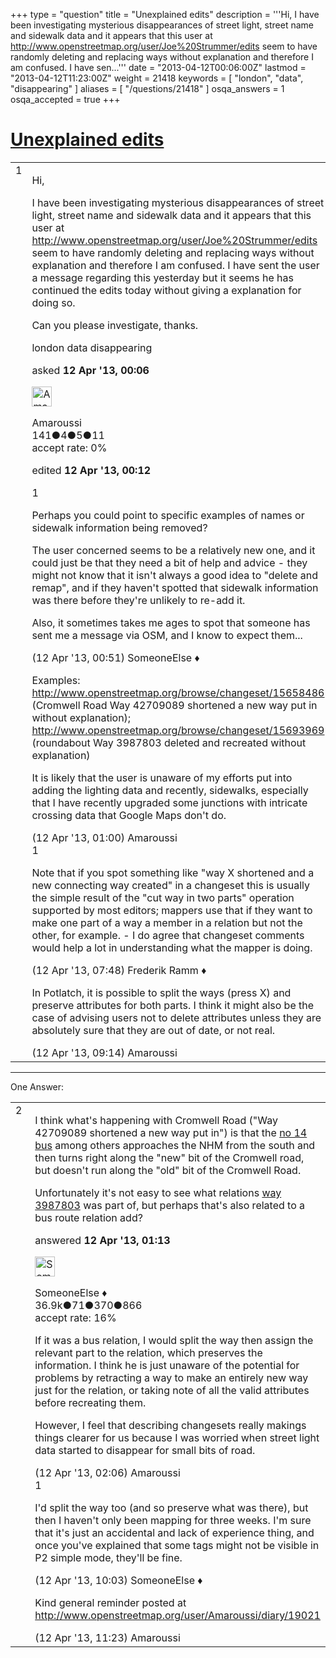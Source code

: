 +++
type = "question"
title = "Unexplained edits"
description = '''Hi, I have been investigating mysterious disappearances of street light, street name and sidewalk data and it appears that this user at http://www.openstreetmap.org/user/Joe%20Strummer/edits seem to have randomly deleting and replacing ways without explanation and therefore I am confused. I have sen...'''
date = "2013-04-12T00:06:00Z"
lastmod = "2013-04-12T11:23:00Z"
weight = 21418
keywords = [ "london", "data", "disappearing" ]
aliases = [ "/questions/21418" ]
osqa_answers = 1
osqa_accepted = true
+++

<div class="headNormal">

# [Unexplained edits](/questions/21418/unexplained-edits)

</div>

<div id="main-body">

<div id="askform">

<table id="question-table" style="width:100%;">
<colgroup>
<col style="width: 50%" />
<col style="width: 50%" />
</colgroup>
<tbody>
<tr>
<td style="width: 30px; vertical-align: top"><div class="vote-buttons">
<span id="post-21418-upvote" class="ajax-command post-vote up" rel="nofollow" title="I like this post (click again to cancel)"> </span>
<div id="post-21418-score" class="post-score" title="current number of votes">
1
</div>
<span id="post-21418-downvote" class="ajax-command post-vote down" rel="nofollow" title="I dont like this post (click again to cancel)"> </span> <span id="favorite-mark" class="ajax-command favorite-mark" rel="nofollow" title="mark/unmark this question as favorite (click again to cancel)"> </span>
<div id="favorite-count" class="favorite-count">
&#10;</div>
</div></td>
<td><div id="item-right">
<div class="question-body">
<p>Hi,</p>
<p>I have been investigating mysterious disappearances of street light, street name and sidewalk data and it appears that this user at <a href="http://www.openstreetmap.org/user/Joe%20Strummer/edits">http://www.openstreetmap.org/user/Joe%20Strummer/edits</a> seem to have randomly deleting and replacing ways without explanation and therefore I am confused. I have sent the user a message regarding this yesterday but it seems he has continued the edits today without giving a explanation for doing so.</p>
<p>Can you please investigate, thanks.</p>
</div>
<div id="question-tags" class="tags-container tags">
<span class="post-tag tag-link-london" rel="tag" title="see questions tagged &#39;london&#39;">london</span> <span class="post-tag tag-link-data" rel="tag" title="see questions tagged &#39;data&#39;">data</span> <span class="post-tag tag-link-disappearing" rel="tag" title="see questions tagged &#39;disappearing&#39;">disappearing</span>
</div>
<div id="question-controls" class="post-controls">
&#10;</div>
<div class="post-update-info-container">
<div class="post-update-info post-update-info-user">
<p>asked <strong>12 Apr '13, 00:06</strong></p>
<img src="https://secure.gravatar.com/avatar/8f5a4305a1d89bc4eb700ced34e5b3e8?s=32&amp;d=identicon&amp;r=g" class="gravatar" width="32" height="32" alt="Amaroussi&#39;s gravatar image" />
<p><span>Amaroussi</span><br />
<span class="score" title="141 reputation points">141</span><span title="4 badges"><span class="badge1">●</span><span class="badgecount">4</span></span><span title="5 badges"><span class="silver">●</span><span class="badgecount">5</span></span><span title="11 badges"><span class="bronze">●</span><span class="badgecount">11</span></span><br />
<span class="accept_rate" title="Rate of the user&#39;s accepted answers">accept rate:</span> <span title="Amaroussi has no accepted answers">0%</span></p>
</div>
<div class="post-update-info post-update-info-edited">
<p><span> edited <strong>12 Apr '13, 00:12</strong> </span></p>
</div>
</div>
<div id="comments-container-21418" class="comments-container">
<span id="21425"></span>
<div id="comment-21425" class="comment">
<div id="post-21425-score" class="comment-score">
1
</div>
<div class="comment-text">
<p>Perhaps you could point to specific examples of names or sidewalk information being removed?<br />
</p>
<p>The user concerned seems to be a relatively new one, and it could just be that they need a bit of help and advice - they might not know that it isn't always a good idea to "delete and remap", and if they haven't spotted that sidewalk information was there before they're unlikely to re-add it.</p>
<p>Also, it sometimes takes me ages to spot that someone has sent me a message via OSM, and I know to expect them...</p>
</div>
<div id="comment-21425-info" class="comment-info">
<span class="comment-age">(12 Apr '13, 00:51)</span> <span class="comment-user userinfo">SomeoneElse ♦</span>
</div>
</div>
<span id="21427"></span>
<div id="comment-21427" class="comment">
<div id="post-21427-score" class="comment-score">
&#10;</div>
<div class="comment-text">
<p>Examples: <a href="http://www.openstreetmap.org/browse/changeset/15658486">http://www.openstreetmap.org/browse/changeset/15658486</a> (Cromwell Road Way 42709089 shortened a new way put in without explanation); <a href="http://www.openstreetmap.org/browse/changeset/15693969">http://www.openstreetmap.org/browse/changeset/15693969</a> (roundabout Way 3987803 deleted and recreated without explanation)</p>
<p>It is likely that the user is unaware of my efforts put into adding the lighting data and recently, sidewalks, especially that I have recently upgraded some junctions with intricate crossing data that Google Maps don't do.</p>
</div>
<div id="comment-21427-info" class="comment-info">
<span class="comment-age">(12 Apr '13, 01:00)</span> <span class="comment-user userinfo">Amaroussi</span>
</div>
</div>
<span id="21440"></span>
<div id="comment-21440" class="comment">
<div id="post-21440-score" class="comment-score">
1
</div>
<div class="comment-text">
<p>Note that if you spot something like "way X shortened and a new connecting way created" in a changeset this is usually the simple result of the "cut way in two parts" operation supported by most editors; mappers use that if they want to make one part of a way a member in a relation but not the other, for example. - I do agree that changeset comments would help a lot in understanding what the mapper is doing.</p>
</div>
<div id="comment-21440-info" class="comment-info">
<span class="comment-age">(12 Apr '13, 07:48)</span> <span class="comment-user userinfo">Frederik Ramm ♦</span>
</div>
</div>
<span id="21443"></span>
<div id="comment-21443" class="comment">
<div id="post-21443-score" class="comment-score">
&#10;</div>
<div class="comment-text">
<p>In Potlatch, it is possible to split the ways (press X) and preserve attributes for both parts. I think it might also be the case of advising users not to delete attributes unless they are absolutely sure that they are out of date, or not real.</p>
</div>
<div id="comment-21443-info" class="comment-info">
<span class="comment-age">(12 Apr '13, 09:14)</span> <span class="comment-user userinfo">Amaroussi</span>
</div>
</div>
</div>
<div id="comment-tools-21418" class="comment-tools">
&#10;</div>
<div class="clear">
&#10;</div>
<div id="comment-21418-form-container" class="comment-form-container">
&#10;</div>
<div class="clear">
&#10;</div>
</div></td>
</tr>
</tbody>
</table>

------------------------------------------------------------------------

<div class="tabBar">

<span id="sort-top"></span>

<div class="headQuestions">

One Answer:

</div>

</div>

<span id="21428"></span>

<div id="answer-container-21428" class="answer accepted-answer">

<table style="width:100%;">
<colgroup>
<col style="width: 50%" />
<col style="width: 50%" />
</colgroup>
<tbody>
<tr>
<td style="width: 30px; vertical-align: top"><div class="vote-buttons">
<span id="post-21428-upvote" class="ajax-command post-vote up" rel="nofollow" title="I like this post (click again to cancel)"> </span>
<div id="post-21428-score" class="post-score" title="current number of votes">
2
</div>
<span id="post-21428-downvote" class="ajax-command post-vote down" rel="nofollow" title="I dont like this post (click again to cancel)"> </span> <span class="accept-answer on" rel="nofollow" title="Amaroussi has selected this answer as the correct answer"> </span>
</div></td>
<td><div class="item-right">
<div class="answer-body">
<p>I think what's happening with Cromwell Road ("Way 42709089 shortened a new way put in") is that the <a href="http://www.openstreetmap.org/?relation=2868135">no 14 bus</a> among others approaches the NHM from the south and then turns right along the "new" bit of the Cromwell road, but doesn't run along the "old" bit of the Cromwell Road.</p>
<p>Unfortunately it's not easy to see what relations <a href="http://www.openstreetmap.org/browse/way/3987803/history">way 3987803</a> was part of, but perhaps that's also related to a bus route relation add?</p>
</div>
<div class="answer-controls post-controls">
&#10;</div>
<div class="post-update-info-container">
<div class="post-update-info post-update-info-user">
<p>answered <strong>12 Apr '13, 01:13</strong></p>
<img src="https://secure.gravatar.com/avatar/0bf1aa22f7f5e045b0eb8beb79fe7907?s=32&amp;d=identicon&amp;r=g" class="gravatar" width="32" height="32" alt="SomeoneElse&#39;s gravatar image" />
<p><span>SomeoneElse ♦</span><br />
<span class="score" title="36866 reputation points"><span>36.9k</span></span><span title="71 badges"><span class="badge1">●</span><span class="badgecount">71</span></span><span title="370 badges"><span class="silver">●</span><span class="badgecount">370</span></span><span title="866 badges"><span class="bronze">●</span><span class="badgecount">866</span></span><br />
<span class="accept_rate" title="Rate of the user&#39;s accepted answers">accept rate:</span> <span title="SomeoneElse has 228 accepted answers">16%</span> </br></p>
</div>
</div>
<div id="comments-container-21428" class="comments-container">
<span id="21432"></span>
<div id="comment-21432" class="comment">
<div id="post-21432-score" class="comment-score">
&#10;</div>
<div class="comment-text">
<p>If it was a bus relation, I would split the way then assign the relevant part to the relation, which preserves the information. I think he is just unaware of the potential for problems by retracting a way to make an entirely new way just for the relation, or taking note of all the valid attributes before recreating them.</p>
<p>However, I feel that describing changesets really makings things clearer for us because I was worried when street light data started to disappear for small bits of road.</p>
</div>
<div id="comment-21432-info" class="comment-info">
<span class="comment-age">(12 Apr '13, 02:06)</span> <span class="comment-user userinfo">Amaroussi</span>
</div>
</div>
<span id="21446"></span>
<div id="comment-21446" class="comment">
<div id="post-21446-score" class="comment-score">
1
</div>
<div class="comment-text">
<p>I'd split the way too (and so preserve what was there), but then I haven't only been mapping for three weeks. I'm sure that it's just an accidental and lack of experience thing, and once you've explained that some tags might not be visible in P2 simple mode, they'll be fine.</p>
</div>
<div id="comment-21446-info" class="comment-info">
<span class="comment-age">(12 Apr '13, 10:03)</span> <span class="comment-user userinfo">SomeoneElse ♦</span>
</div>
</div>
<span id="21454"></span>
<div id="comment-21454" class="comment">
<div id="post-21454-score" class="comment-score">
&#10;</div>
<div class="comment-text">
<p>Kind general reminder posted at <a href="http://www.openstreetmap.org/user/Amaroussi/diary/19021">http://www.openstreetmap.org/user/Amaroussi/diary/19021</a></p>
</div>
<div id="comment-21454-info" class="comment-info">
<span class="comment-age">(12 Apr '13, 11:23)</span> <span class="comment-user userinfo">Amaroussi</span>
</div>
</div>
</div>
<div id="comment-tools-21428" class="comment-tools">
&#10;</div>
<div class="clear">
&#10;</div>
<div id="comment-21428-form-container" class="comment-form-container">
&#10;</div>
<div class="clear">
&#10;</div>
</div></td>
</tr>
</tbody>
</table>

</div>

<div class="paginator-container-left">

</div>

</div>

</div>

